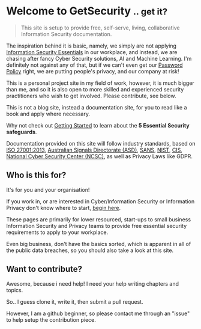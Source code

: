 # Welcome to GetSecurity <small class="text-muted">.. get it?</small>

> This site is setup to provide free, self-serve, living, collaborative Information Security documentation.  

The inspiration behind it is basic, namely, we simply are not applying [Information Security Essentials](start-here.md) in our workplace, and instead, we are chasing after fancy Cyber Security solutions, AI and Machine Learning.  I'm definitely not against any of that, but if we can't even get our [Password Policy](password-policy.md) right, we are putting people's privacy, and our company at risk!

This is a personal project site in my field of work, however, it is much bigger than me, and so it is also open to more skilled and experienced security practitioners who wish to get involved.  Please contribute, see below.

This is not a blog site, instead a documentation site, for you to read like a book and apply where necessary.

Why not check out [Getting Started](start-here.md) to learn about the **5 Essential Security safeguards**.

Documentation provided on this site will follow industry standards, based on [ISO 27001:2013](https://www.iso.org/home.html), [Australian Signals Directorate (ASD)](https://www.asd.gov.au/infosec/acsc.htm),  [SANS](https://www.sans.org/), [NIST](https://www.nist.gov/), [CIS](https://www.cisecurity.org/controls/), [National Cyber Security Center (NCSC)](https://www.ncsc.gov.uk/), as well as Privacy Laws like GDPR.

## Who is this for?

It's for you and your organisation!

If you work in, or are interested in Cyber/Information Security or Information Privacy don't know where to start, [begin here](start-here.md).

These pages are primarily for lower resourced, start-ups to small business Information Security and Privacy teams to provide free essential security requirements to apply to your workplace.

Even big business, don't have the basics sorted, which is apparent in all of the public data breaches, so you should also take a look at this site.

## Want to contribute?

Awesome, because i need help!  I need your help writing chapters and topics.

So.. I guess clone it, write it, then submit a pull request.

However, I am a github beginner, so please contact me through an "issue" to help setup the contribution piece.